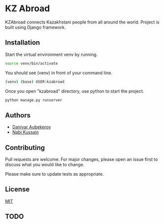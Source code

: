 # KZ Abroad

KZAbroad connects Kazakhstani people from all around the world. Project is built using Django framework.

## Installation

Start the virtual environment venv by running.
```bash
source venv/bin/activate
```

You should see (venv) in front of your command line.
```bash
(venv) (base) USER:kzabroad
```


Once you open "kzabroad" directory, use python to start the project.

```bash
python manage.py runserver
```

## Authors
- [Daniyar Aubekerov](https://github.com/daniyardake)
- [Nabi Kussain](https://github.com/myssssyq)


## Contributing
Pull requests are welcome. For major changes, please open an issue first to discuss what you would like to change.

Please make sure to update tests as appropriate.

## License
[MIT](https://choosealicense.com/licenses/mit/)



## TODO
